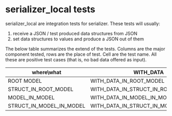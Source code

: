 # serializer_local tests

serializer_local are integration tests for serializer. These tests will usually: 
1. receive a JSON / test produced data structures from JSON
2. set data structures to values and produce a JSON out of them

The below table summarizes the extend of the tests. Columns are the major component tested, rows are the place of test. 
Cell are the test name. All these are positive test cases (that is, no bad data offered as input).

| where\what               | WITH_DATA                             | WITH_REPORTED_PROPERTY                             | WITH_DESIRED_PROPERTY                             | WITH_ACTION                     |
|--------------------------|---------------------------------------|----------------------------------------------------|---------------------------------------------------|---------------------------------|
| ROOT MODEL               | WITH_DATA_IN_ROOT_MODEL               | WITH_REPORTED_PROPERTY_IN_ROOT_MODEL               | WITH_DESIRED_PROPERTY_IN_ROOT_MODEL               | WITH_ACTION_IN_ROOT_MODEL       |
| STRUCT_IN_ROOT_MODEL     | WITH_DATA_IN_STRUCT_IN_ROOT_MODEL     | WITH_REPORTED_PROPERTY_IN_STRUCT_IN_ROOT_MODEL     | WITH_DESIRED_PROPERTY_IN_STRUCT_IN_ROOT_MODEL     | na(structs cannot have actions) |
| MODEL_IN_MODEL           | WITH_DATA_IN_MODEL_IN_MODEL           | WITH_REPORTED_PROPERTY_IN_MODEL_IN_MODEL           | WITH_DESIRED_PROPERTY_IN_MODEL_IN_MODEL           | WITH_ACTION_IN_MODEL_IN_MODEL   |
| STRUCT_IN_MODEL_IN_MODEL | WITH_DATA_IN_STRUCT_IN_MODEL_IN_MODEL | WITH_REPORTED_PROPERTY_IN_STRUCT_IN_MODEL_IN_MODEL | WITH_DESIRED_PROPERTY_IN_STRUCT_IN_MODEL_IN_MODEL | na(structs cannot have actions) |